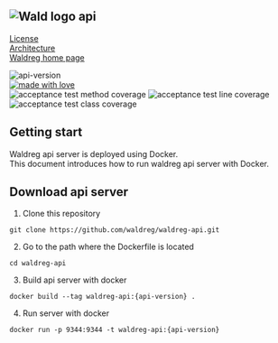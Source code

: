    
   
![Wald logo](https://user-images.githubusercontent.com/62425964/214485760-209749e1-fddd-44ea-9c21-a689a4add5cc.svg) __api__
---
[License](https://github.com/)      
[Architecture](https://github.com/)     
[Waldreg home page](https://waldreg.org)   
      
![api-version](https://img.shields.io/badge/api--version-0.4.0-92CE64)    
[![made with love](https://camo.githubusercontent.com/c6c5b56fc051557203c6dffa4242b41b09ff22f6303da15e47162a5c1691e8a5/68747470733a2f2f696d672e736869656c64732e696f2f62616467652f4d616465253230776974682d4c6f76652d2d2545322539442541342d726564)](https://camo.githubusercontent.com/c6c5b56fc051557203c6dffa4242b41b09ff22f6303da15e47162a5c1691e8a5/68747470733a2f2f696d672e736869656c64732e696f2f62616467652f4d616465253230776974682d4c6f76652d2d2545322539442541342d726564)   
![acceptance test method coverage](https://img.shields.io/badge/Acceptance%20test%20method%20coverage-93%25-brightgreen) ![acceptance test line coverage](https://img.shields.io/badge/Acceptance%20test%20line%20coverage-94%25-brightgreen) ![acceptance test class coverage](https://img.shields.io/badge/Acceptance%20test%20class%20coverage-97%25-brightgreen)   

## Getting start
Waldreg api server is deployed using Docker.     
This document introduces how to run waldreg api server with Docker.

## Download api server 
1. Clone this repository
``` textile
git clone https://github.com/waldreg/waldreg-api.git
```

2. Go to the path where the Dockerfile is located
``` textile
cd waldreg-api
```

3. Build api server with docker
``` docker
docker build --tag waldreg-api:{api-version} .
```

4. Run server with docker
``` docker
docker run -p 9344:9344 -t waldreg-api:{api-version}
```
